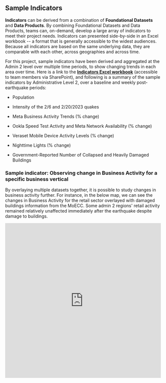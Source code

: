 ## Sample Indicators

**Indicators** can be derived from a combination of **Foundational Datasets** and **Data Products**. By combining Foundational Datasets and Data Products, teams can, on-demand, develop a large array of indicators to meet their project needs. Indicators can presented side-by-side in an Excel workbook -- a format that is generally accessible to the widest audiences. Because all indicators are based on the same underlying data, they are comparable with each other, across geographies and across time.

For this project, sample indicators have been derived and aggregated at the Admin 2 level over multiple time periods, to show changing trends in each area over time. Here is a link to the [**Indicators Excel workbook**](https://worldbankgroup.sharepoint.com/:x:/t/DevelopmentDataPartnershipCommunity-WBGroup/EUeOvCYy-J5Any7OhhspubQBbykjOv0ew9MAZg4oGz2i3w?e=De1jpa) (accessible to team members via SharePoint), and following is a summary of the sample indicators by Administrative Level 2, over a baseline and weekly post-earthquake periods: 

* Population

* Intensity of the 2/6 and 2/20/2023 quakes

* Meta Business Activity Trends (% change)

* Ookla Speed Test Activity and Meta Network Availability (% change)

* Veraset Mobile Device Activity Levels (% change)

* Nighttime Lights (% change)

* Government-Reported Number of Collapsed and Heavily Damaged Buildings


### Sample indicator: Observing change in Business Activity for a specific business vertical

By overlaying multiple datasets together, it is possible to study changes in business activity further. For instance, in the below map, we can see the changes in Business Activity for the retail sector overlayed with damaged buildings information from the MoECC. Some admin 2 regions' retail activity remained relatively unaffected immediately after the earthquake despite damage to buildings. 

<iframe width="100%" height="500px" src="https://studio.foursquare.com/public/1a818869-6a2e-41a9-a261-2aec58cf468e/embed" frameborder="0" allowfullscreen></iframe>


